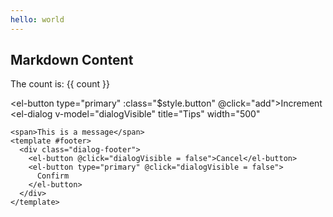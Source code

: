 ```yaml
---
hello: world
---
```


<script setup>
import { ref } from 'vue'

const count = ref(0)
const dialogVisible = ref(false)
const add = () => {
    count.value++
    dialogVisible.value = true
}
</script>

## Markdown Content

The count is: {{ count }}

<el-button type="primary" :class="$style.button" @click="add">Increment</el-button>
<el-dialog
    v-model="dialogVisible"
    title="Tips"
    width="500"
  >
    <span>This is a message</span>
    <template #footer>
      <div class="dialog-footer">
        <el-button @click="dialogVisible = false">Cancel</el-button>
        <el-button type="primary" @click="dialogVisible = false">
          Confirm
        </el-button>
      </div>
    </template>
  </el-dialog>




<style module>
.button {
  color: red;
  font-weight: bold;
}
</style>